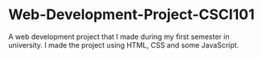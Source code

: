 # Web-Development-Project-CSCI101
A web development project that I made during my first semester in university.
I made the project using HTML, CSS and some JavaScript.
